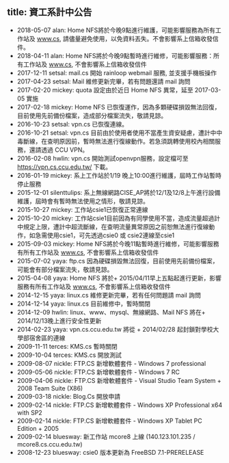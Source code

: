 title: 資工系計中公告
---
+ 2018-05-07 alan: Home NFS將於今晚9點進行維護，可能影響服務為所有工作站及 www.cs, 請儘量避免使用，以免資料丟失。不會影響系上信箱收發信件。
+ 2018-04-11 alan: Home NFS將於今晚9點暫時進行維修，可能影響服務：所有工作站及 www.cs, 不會影響系上信箱收發信件
+ 2017-12-11 setsal: mail.cs 開始 rainloop webmail 服務, 並支援手機板操作
+ 2017-04-23 setsal: Mail 維修更新完畢，若有問題還請 mail 詢問
+ 2017-02-20 mickey: quota 設定由於近日 Home NFS 異常，延至 2017-03-05 實施
+ 2017-02-18 mickey: Home NFS 已恢復運作，因為多顆硬碟損毀無法回復，目前使用先前備份檔案，造成部分檔案流失，敬請見諒。
+ 2016-10-23 setsal: vpn.cs 已恢復連線。
+ 2016-10-21 setsal: vpn.cs 目前由於使用者使用不當產生資安疑慮，遭計中中毒斷線，在查明原因前，暫時無法進行復線動作。若急須跳轉使用校內相關服務，還請透過 CCU VPN。
+ 2016-02-08 hwlin: vpn.cs 開始測試openvpn服務，設定檔可至 https://vpn.cs.ccu.edu.tw/ 下載。
+ 2016-01-19 mickey: 系上工作站於1/19 晚上10:00進行維護，屆時工作站暫時停止服務
+ 2015-12-01 silenttulips: 系上無線網路CISE_AP將於12/1及12/8上午進行設備維護，屆時會有暫時無法使用之情形，敬請見諒。
+ 2015-10-27 mickey: 工作站csie1已恢復正常連線
+ 2015-10-20 mickey: 工作站csie1目前因為有同學使用不當，造成流量超過計中規定上限，遭計中超流斷線，在查明流量異常原因之前恕無法進行復線動作，如急需使用csie1，可先透過csie0 或 csie2連線至csie1
+ 2015-09-03 mickey: Home NFS將於今晚11點暫時進行維修，可能影響服務有所有工作站及 www.cs, 不會影響系上信箱收發信件
+ 2015-07-02 yaya: ftp.cs 因為硬碟損毀無法回復，目前使用先前備份檔案，可能會有部分檔案流失，敬請見諒。
+ 2015-04-08 yaya: Home NFS 將於+ 2015/04/11早上五點起進行更新，影響服務有所有工作站及 www.cs, 不會影響系上信箱收發信件
+ 2014-12-15 yaya: linux.cs 維修更新完畢，若有任何問題請 mail 詢問
+ 2014-12-14 yaya: linux.cs 目前維修中，暫時關閉
+ 2014-12-09 hwlin: linux、www、mysql、無線網路、Mail NFS 將在+ 2014/12/13晚上進行安全性更新
+ 2014-02-23 yaya: vpn.cs.ccu.edu.tw 將從 + 2014/02/28 起封鎖對學校大學部宿舍區的連線
+ 2009-11-11 terces: KMS.cs 暫時關閉
+ 2009-10-04 terces: KMS.cs 開放測試
+ 2009-08-07 nickle: FTP.CS 新增軟體套件 - Windows 7 professional
+ 2009-05-06 nickle: FTP.CS 新增軟體套件 - Windows 7 RC
+ 2009-04-06 nickle: FTP.CS 新增軟體套件 - Visual Studio Team System + 2008 Team Suite (X86)
+ 2009-03-18 nickle: Blog.Cs 開放申請
+ 2009-02-14 nickle: FTP.CS 新增軟體套件 - Windows XP Professional x64 with SP2
+ 2009-02-14 nickle: FTP.CS 新增軟體套件 - Windows XP Tablet PC Edition + 2005
+ 2009-02-14 bluesway: 新工作站 mcore8 上線 (140.123.101.235 / mcore8.cs.ccu.edu.tw)
+ 2008-12-23 bluesway: csie0 版本更新為 FreeBSD 7.1-PRERELEASE
